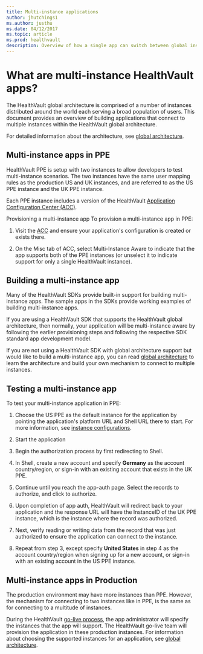 ```yaml
---
title: Multi-instance applications
author: jhutchings1
ms.author: justhu
ms.date: 04/12/2017
ms.topic: article
ms.prod: healthvault
description: Overview of how a single app can switch between global instances based upon the user's configuration. 
---
```


# What are multi-instance HealthVault apps? 

The HealthVault global architecture is comprised of a number of instances distributed around the world each serving a broad population of users. This document provides an overview of building applications that connect to multiple instances within the HealthVault global architecture.

For detailed information about the architecture, see <a href="global-architecture.md" id="PageContent_13993_4">global architecture</a>.

Multi-instance apps in PPE
--------------------------

HealthVault PPE is setup with two instances to allow developers to test multi-instance scenarios. The two instances have the same user mapping rules as the production US and UK instances, and are referred to as the US PPE instance and the UK PPE instance.

Each PPE instance includes a version of the HealthVault [Application Configuration Center (ACC)](configurations.md).

Provisioning a multi-instance app
To provision a multi-instance app in PPE:

1.  Visit the [ACC](https://config.healthvault-ppe.com/) and ensure your application's configuration is created or exists there.

2.  On the <span class="label">Misc</span> tab of ACC, select <span class="label">Multi-Instance Aware</span> to indicate that the app supports both of the PPE instances (or unselect it to indicate support for only a single HealthVault instance).

Building a multi-instance app
-----------------------------

Many of the HealthVault SDKs provide built-in support for building multi-instance apps. The sample apps in the SDKs provide working examples of building multi-instance apps.

If you are using a HealthVault SDK that supports the HealthVault global architecture, then normally, your application will be multi-instance aware by following the earlier provisioning steps and following the respective SDK standard app development model.

If you are not using a HealthVault SDK with global architecture support but would like to build a multi-instance app, you can read <a href="global-architecture.md" id="PageContent_13993_10">global architecture</a> to learn the architecture and build your own mechanism to connect to multiple instances.

Testing a multi-instance app
----------------------------

To test your multi-instance application in PPE:

1.  Choose the US PPE as the default instance for the application by pointing the application's platform URL and Shell URL there to start. For more information, see [instance configurations](/healthvault/concepts/advanced/configurations).

2.  Start the application

3.  Begin the authorization process by first redirecting to Shell.

4.  In Shell, create a new account and specify **Germany** as the account country/region, or sign-in with an existing account that exists in the UK PPE.

5.  Continue until you reach the app-auth page. Select the records to authorize, and click to authorize.

6.  Upon completion of app auth, HealthVault will redirect back to your application and the response URL will have the InstanceID of the UK PPE instance, which is the instance where the record was authorized.

7.  Next, verify reading or writing data from the record that was just authorized to ensure the application can connect to the instance.

8.  Repeat from step 3, except specify **United States** in step 4 as the account country/region when signing up for a new account, or sign-in with an existing account in the US PPE instance.

Multi-instance apps in Production
---------------------------------

The production environment may have more instances than PPE. However, the mechanism for connecting to two instances like in PPE, is the same as for connecting to a multitude of instances.

During the HealthVault [go-live process](/healthvault/publishing/go-live), the app administrator will specify the instances that the app will support. The HealthVault go-live team will provision the application in these production instances. For information about choosing the supported instances for an application, see [global architecture](/healthvault/concepts/global-architecture).

